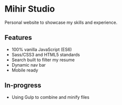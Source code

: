 # Mihir Studio
Personal website to showcase my skills and experience.

## Features
- 100% vanilla JavaScript (ES6)
- Sass/CSS3 and HTML5 standards
- Search built to filter my resume
- Dynamic nav bar
- Mobile ready

## In-progress
- Using Gulp to combine and minify files
